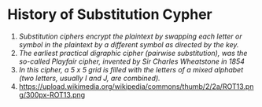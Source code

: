 # History of Substitution Cypher
1. *Substitution ciphers encrypt the plaintext by swapping each letter or symbol in the plaintext by a different symbol as directed by the key.*
2. *The earliest practical digraphic cipher (pairwise substitution), was the so-called Playfair cipher, invented by Sir Charles Wheatstone in 1854*
3. *In this cipher, a 5 x 5 grid is filled with the letters of a mixed alphabet (two letters, usually I and J, are combined).*
4. https://upload.wikimedia.org/wikipedia/commons/thumb/2/2a/ROT13.png/300px-ROT13.png
